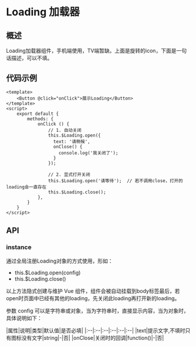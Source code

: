 # Loading 加载器
## 概述
Loading加载器组件，手机端使用，TV端暂缺。上面是旋转的icon，下面是一句话描述，可以不填。
## 代码示例
```vue
<template>
    <Button @click="onClick">展示Loading</Button>
</template>
<script>
    export default {
        methods: {
            onClick () {
                // 1. 自动关闭
                this.$Loading.open({
                  text: '请稍候',
                  onClose() {
                    console.log('我关闭了');
                  }
                });
                
                // 2. 显式打开关闭
                this.$Loading.open('请等待');  // 若不调用close，打开的loading会一直存在
                this.$Loading.close();
            },
        }
    }
</script>
```

## API
### instance
通过全局注册Loading对象的方式使用，形如：
- this.$Loading.open(config)
- this.$Loading.close()

以上方法隐式创建与维护 Vue 组件，组件会被自动挂载到body标签最后，若open时页面中已经有其他的loading，先关闭此loading再打开新的loading。

参数 config 可以是字符串或对象，当为字符串时，直接显示内容，当为对象时，具体说明如下：

|属性|说明|类型|默认值|是否必填|
|:--|:--|:--|:--|:--|:--|
|text|提示文字,不填时只有图标没有文字|string|-|否|
|onClose|关闭时的回调|function()|-|否|

